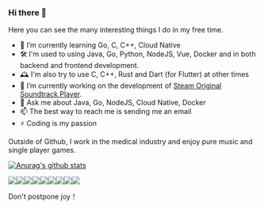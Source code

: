 ### Hi there 👋

Here you can see the many interesting things I do in my free time.

- 🌱 I’m currently learning Go, C, C++, Cloud Native
- 🛠️ I'm used to using Java, Go, Python, NodeJS, Vue, Docker and in both backend and frontend development.
- 🕰 I'm also try to use C, C++, Rust and Dart (for Flutter) at other times
- 🔭 I’m currently working on the development of [Steam Original Soundtrack Player](https://github.com/skye-z/steam-ost-player).
- 💬 Ask me about Java, Go, NodeJS, Cloud Native, Docker
- 📫 The best way to reach me is sending me an email
- ⚡ Coding is my passion

Outside of Github, I work in the medical industry and enjoy pure music and single player games. 

[![Anurag's github stats](https://github-readme-stats.vercel.app/api?username=skye-z&show_icons=true)](https://github.com/skye-z)

![](https://img.shields.io/badge/java-%23f73131.svg?style=for-the-badge&logoColor=white)![](https://img.shields.io/badge/go-%2300ADD8.svg?style=for-the-badge&logo=go&logoColor=white)![](https://img.shields.io/badge/Python-%233772a2.svg?style=for-the-badge&logo=Python&logoColor=white)![](https://img.shields.io/badge/node.js-6DA55F?style=for-the-badge&logo=node.js&logoColor=white)![](https://img.shields.io/badge/c/c++-%2300599C.svg?style=for-the-badge&logo=cplusplus&logoColor=white)![](https://img.shields.io/badge/Rust-%23000000.svg?style=for-the-badge&logo=Rust&logoColor=white)![](https://img.shields.io/badge/dart-%2302569B.svg?style=for-the-badge&logo=dart&logoColor=white)![](https://img.shields.io/badge/docker-%230db7ed.svg?style=for-the-badge&logo=docker&logoColor=white)![](https://img.shields.io/badge/cloud%20native-%23231f20.svg?style=for-the-badge&logo=cncf&logoColor=white)

Don't postpone joy！
